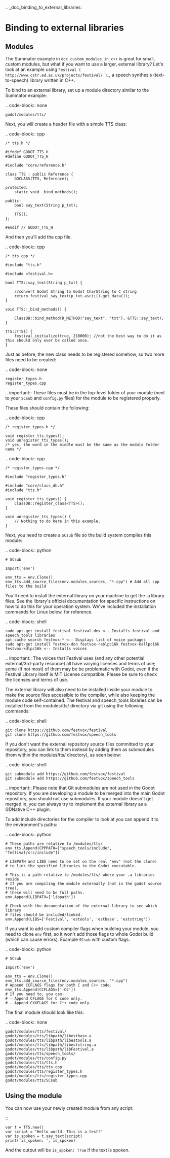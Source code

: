 .. _doc_binding_to_external_libraries:

Binding to external libraries
=============================

Modules
-------

The Summator example in `doc_custom_modules_in_c++` is great for small,
custom modules, but what if you want to use a larger, external library?
Let's look at an example using `Festival ( http://www.cstr.ed.ac.uk/projects/festival/ )`_,
a speech synthesis (text-to-speech) library written in C++.

To bind to an external library, set up a module directory similar to the Summator example:

.. code-block:: none

    godot/modules/tts/

Next, you will create a header file with a simple TTS class:

.. code-block:: cpp

    /* tts.h */

    #ifndef GODOT_TTS_H
    #define GODOT_TTS_H

    #include "core/reference.h"

    class TTS : public Reference {
        GDCLASS(TTS, Reference);

    protected:
        static void _bind_methods();

    public:
        bool say_text(String p_txt);

        TTS();
    };

    #endif // GODOT_TTS_H

And then you'll add the cpp file.

.. code-block:: cpp

    /* tts.cpp */

    #include "tts.h"

    #include <festival.h>

    bool TTS::say_text(String p_txt) {

        //convert Godot String to Godot CharString to C string
        return festival_say_text(p_txt.ascii().get_data());
    }

    void TTS::_bind_methods() {

        ClassDB::bind_method(D_METHOD("say_text", "txt"), &TTS::say_text);
    }

    TTS::TTS() {
        festival_initialize(true, 210000); //not the best way to do it as this should only ever be called once.
    }

Just as before, the new class needs to be registered somehow, so two more files
need to be created:

.. code-block:: none

    register_types.h
    register_types.cpp

.. important::
    These files must be in the top-level folder of your module (next to your
    `SCsub` and `config.py` files) for the module to be registered properly.

These files should contain the following:

.. code-block:: cpp

    /* register_types.h */

    void register_tts_types();
    void unregister_tts_types();
    /* yes, the word in the middle must be the same as the module folder name */

.. code-block:: cpp

    /* register_types.cpp */

    #include "register_types.h"

    #include "core/class_db.h"
    #include "tts.h"

    void register_tts_types() {
        ClassDB::register_class<TTS>();
    }

    void unregister_tts_types() {
        // Nothing to do here in this example.
    }

Next, you need to create a `SCsub` file so the build system compiles
this module:

.. code-block:: python

    # SCsub

    Import('env')

    env_tts = env.Clone()
    env_tts.add_source_files(env.modules_sources, "*.cpp") # Add all cpp files to the build

You'll need to install the external library on your machine to get the .a library files. See the library's official
documentation for specific instructions on how to do this for your operation system. We've included the
installation commands for Linux below, for reference.

.. code-block:: shell

    sudo apt-get install festival festival-dev <-- Installs festival and speech_tools libraries
    apt-cache search festvox-* <-- Displays list of voice packages
    sudo apt-get install festvox-don festvox-rablpc16k festvox-kallpc16k festvox-kdlpc16k <-- Installs voices

.. important::
    The voices that Festival uses (and any other potential external/3rd-party
    resource) all have varying licenses and terms of use; some (if not most) of them may be
    be problematic with Godot, even if the Festival Library itself is MIT License compatible.
    Please be sure to check the licenses and terms of use.

The external library will also need to be installed inside your module to make the source
files accessible to the compiler, while also keeping the module code self-contained. The
festival and speech_tools libraries can be installed from the modules/tts/ directory via
git using the following commands:

.. code-block:: shell

    git clone https://github.com/festvox/festival
    git clone https://github.com/festvox/speech_tools

If you don't want the external repository source files committed to your repository, you
can link to them instead by adding them as submodules (from within the modules/tts/ directory), as seen below:

.. code-block:: shell

    git submodule add https://github.com/festvox/festival
    git submodule add https://github.com/festvox/speech_tools

.. important::
    Please note that Git submodules are not used in the Godot repository. If
    you are developing a module to be merged into the main Godot repository, you should not
    use submodules. If your module doesn't get merged in, you can always try to implement
    the external library as a GDNative C++ plugin.

To add include directories for the compiler to look at you can append it to the
environment's paths:

.. code-block:: python

    # These paths are relative to /modules/tts/
    env_tts.Append(CPPPATH=["speech_tools/include", "festival/src/include"])

    # LIBPATH and LIBS need to be set on the real "env" (not the clone)
    # to link the specified libraries to the Godot executable.

    # This is a path relative to /modules/tts/ where your .a libraries reside.
    # If you are compiling the module externally (not in the godot source tree),
    # these will need to be full paths.
    env.Append(LIBPATH=['libpath'])

    # Check with the documentation of the external library to see which library
    # files should be included/linked.
    env.Append(LIBS=['Festival', 'estools', 'estbase', 'eststring'])

If you want to add custom compiler flags when building your module, you need to clone
`env` first, so it won't add those flags to whole Godot build (which can cause errors).
Example `SCsub` with custom flags:

.. code-block:: python

    # SCsub

    Import('env')

    env_tts = env.Clone()
    env_tts.add_source_files(env.modules_sources, "*.cpp")
	# Append CCFLAGS flags for both C and C++ code.
    env_tts.Append(CCFLAGS=['-O2'])
    # If you need to, you can:
    # - Append CFLAGS for C code only.
    # - Append CXXFLAGS for C++ code only.

The final module should look like this:

.. code-block:: none

    godot/modules/tts/festival/
    godot/modules/tts/libpath/libestbase.a
    godot/modules/tts/libpath/libestools.a
    godot/modules/tts/libpath/libeststring.a
    godot/modules/tts/libpath/libFestival.a
    godot/modules/tts/speech_tools/
    godot/modules/tts/config.py
    godot/modules/tts/tts.h
    godot/modules/tts/tts.cpp
    godot/modules/tts/register_types.h
    godot/modules/tts/register_types.cpp
    godot/modules/tts/SCsub

Using the module
----------------

You can now use your newly created module from any script:

::

    var t = TTS.new()
    var script = "Hello world. This is a test!"
    var is_spoken = t.say_text(script)
    print('is_spoken: ', is_spoken)

And the output will be `is_spoken: True` if the text is spoken.

